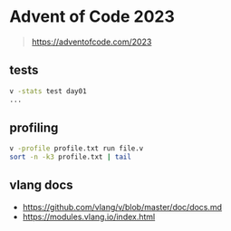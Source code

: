 # Advent of Code 2023

> https://adventofcode.com/2023

## tests

```sh
v -stats test day01
...
```

## profiling

```sh
v -profile profile.txt run file.v
sort -n -k3 profile.txt | tail
```


## vlang docs

- https://github.com/vlang/v/blob/master/doc/docs.md
- https://modules.vlang.io/index.html